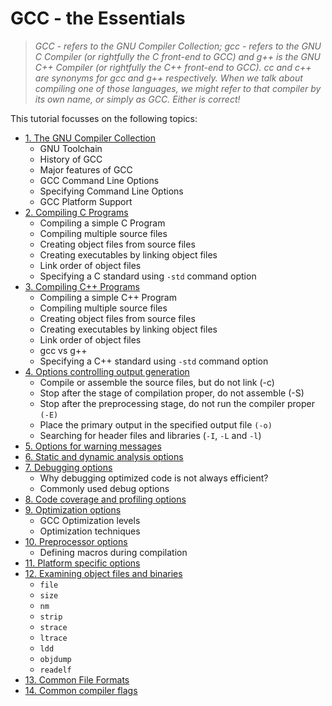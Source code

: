 # GCC - the Essentials

> *GCC - refers to the GNU Compiler Collection; gcc - refers to the GNU C Compiler (or rightfully the C front-end to GCC) and g++ is the GNU C++ Compiler (or rightfully the C++ front-end to GCC). *cc* and *c++* are synonyms for gcc and g++ respectively. When we talk about compiling one of those languages, we might refer to that compiler by its own name, or simply as GCC. Either is correct!*

This tutorial focusses on the following topics:

* [1. The GNU Compiler Collection](/GCC/01.The-GNU-Compiler-Collection.md)
     * GNU Toolchain
     * History of GCC 
     * Major features of GCC
     * GCC Command Line Options
     * Specifying Command Line Options
     * GCC Platform Support
* [2. Compiling C Programs](/GCC/02.Compiling-C-Programs.md)
    * Compiling a simple C Program
    * Compiling multiple source files
    * Creating object files from source files
    * Creating executables by linking object files
    * Link order of object files
    * Specifying a C standard using ``-std`` command option
* [3. Compiling C++ Programs](/GCC/03.Compiling-C++Programs.md)
    * Compiling a simple C++ Program
    * Compiling multiple source files
    * Creating object files from source files
    * Creating executables by linking object files
    * Link order of object files
    * gcc vs g++
    * Specifying a C++ standard using ``-std`` command option
* [4. Options controlling output generation](/GCC/04.Options-controlling-output-generation.md)
    * Compile or assemble the source files, but do not link (-c)
    * Stop after the stage of compilation proper, do not assemble (-S)
    * Stop after the preprocessing stage, do not run the compiler proper ``(-E)`` 
    * Place the primary output in the specified output file ``(-o)``
    * Searching for header files and libraries (``-I``, ``-L`` and ``-l``)
* [5. Options for warning messages](/GCC/05.Options-for-warning-messages.md)
* [6. Static and dynamic analysis options](/GCC/06.Static-and-dynamic-analysis-options.md)
* [7. Debugging options](/GCC/07.Debugging-options.md)
    * Why debugging optimized code is not always efficient?
    * Commonly used debug options
* [8. Code coverage and profiling options](08.Code-coverage-and-profiling-options.md)
* [9. Optimization options](/GCC/09.Optimization-options.md)
    * GCC Optimization levels
    * Optimization techniques
* [10. Preprocessor options](/GCC/10.Preprocessor-options.md)
    * Defining macros during compilation
* [11. Platform specific options](/GCC/11.Platform-specific-options.md)
* [12. Examining object files and binaries ](/GCC/12.Examining-object-files-and-binaries.md)
    * ``file``
    * ``size``
    * ``nm``
    * ``strip``
    * ``strace``
    * ``ltrace``
    * ``ldd``
    * ``objdump``
    * ``readelf`` 
* [13. Common File Formats](/GCC/13.Common-File-Formats.md)  
* [14. Common compiler flags](/GCC/14.Common-compiler-flags.md)  
